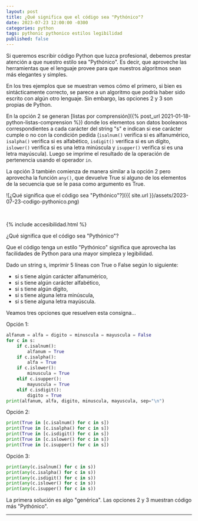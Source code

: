 ```yaml
---
layout: post
title: ¿Qué significa que el código sea "Pythónico"?
date: 2023-07-23 12:00:00 -0300
categories: python
tags: pythonic pythonico estilos legibilidad
published: false
---
```


Si queremos escribir código Python que luzca profesional, debemos prestar atención a que nuestro estilo sea "Pythónico". Es decir, que aproveche las herramientas que el lenguaje provee para que nuestros algoritmos sean más elegantes y simples.

En los tres ejemplos que se muestran vemos cómo el primero, si bien es sintácticamente correcto, se parece a un algoritmo que podría haber sido escrito con algún otro lenguaje. Sin embargo, las opciones 2 y 3 son propias de Python.

En la opción 2 se generan [listas por comprensión]({% post_url 2021-01-18-python-listas-comprension %}) donde los elementos son datos booleanos correspondientes a cada carácter del string "s" e indican si ese carácter cumple o no con la condición pedida (`isalnum()` verifica si es alfanumérico, `isalpha()` verifica si es alfabético, `isdigit()` verifica si es un dígito, `islower()` verifica si es una letra minúscula y `isupper()` verifica si es una letra mayúscula). Luego se imprime el resultado de la operación de pertenencia usando el operador `in`.

La opción 3 también comienza de manera similar a la opción 2 pero aprovecha la función `any()`, que devuelve True si alguno de los elementos de la secuencia que se le pasa como argumento es True.


![¿Qué significa que el código sea "Pythónico"?]({{ site.url }}/assets/2023-07-23-codigo-pythonico.png)


&nbsp;

{% include accesibilidad.html %}

¿Qué significa que el código sea "Pythónico"?

Que el código tenga un estilo "Pythónico" significa que aprovecha las facilidades de Python para una mayor simpleza y legibilidad.

Dado un string s, imprimir 5 líneas con True o False según lo siguiente:
- si s tiene algún carácter alfanumérico,
- si s tiene algún carácter alfabético,
- si s tiene algún dígito,
- si s tiene alguna letra minúscula,
- si s tiene alguna letra mayúscula.

Veamos tres opciones que resuelven esta consigna...

Opción 1:

```python
alfanum = alfa = digito = minuscula = mayuscula = False
for c in s:
    if c.isalnum():
        alfanum = True
    if c.isalpha():
        alfa = True
    if c.islower():
        minuscula = True
    elif c.isupper():
        mayuscula = True
    elif c.isdigit():
        digito = True
print(alfanum, alfa, digito, minuscula, mayuscula, sep="\n")
```

Opción 2:

```python
print(True in [c.isalnum() for c in s])
print(True in [c.isalpha() for c in s])
print(True in [c.isdigit() for c in s])
print(True in [c.islower() for c in s])
print(True in [c.isupper() for c in s])
```

Opción 3:

```python
print(any(c.isalnum() for c in s))
print(any(c.isalpha() for c in s))
print(any(c.isdigit() for c in s))
print(any(c.islower() for c in s))
print(any(c.isupper() for c in s))
```

La primera solución es algo "genérica". Las opciones 2 y 3 muestran código más "Pythónico".

</div></details>


<hr />
